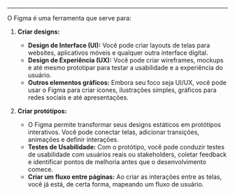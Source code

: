 
---

O Figma é uma ferramenta que serve para:
1. **Criar designs:**
    - **Design de Interface (UI):** Você pode criar layouts de telas para websites, aplicativos móveis e qualquer outra interface digital. 
    - **Design de Experiência (UX):** Você pode criar wireframes, mockups e até mesmo prototipar para testar a usabilidade e a experiência do usuário.
    - **Outros elementos gráficos:** Embora seu foco seja UI/UX, você pode usar o Figma para criar ícones, ilustrações simples, gráficos para redes sociais e até apresentações.
    
2. **Criar protótipos:**
    - O Figma permite transformar seus designs estáticos em protótipos interativos. Você pode conectar telas, adicionar transições, animações e definir interações.
    - **Testes de Usabilidade:** Com o protótipo, você pode conduzir testes de usabilidade com usuários reais ou stakeholders, coletar feedback e identificar pontos de melhoria antes que o desenvolvimento comece. 
    - **Criar um fluxo entre páginas:** Ao criar as interações entre as telas, você já está, de certa forma, mapeando um fluxo de usuário.
    
